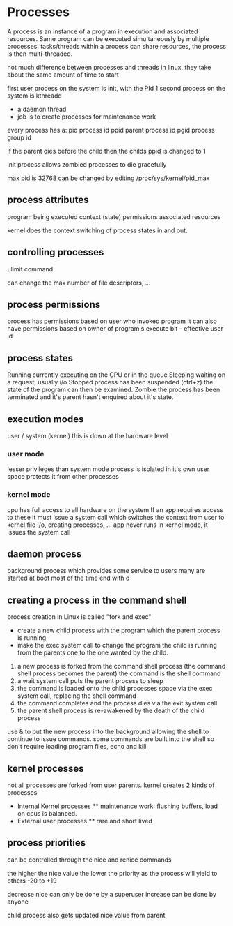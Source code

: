 # Processes

A process is an instance of a program in execution and associated resources.
Same program can be executed simultaneously by multiple processes.
tasks/threads within a process can share resources, the process is then multi-threaded.

not much difference between processes and threads in linux, they take about the same amount of time to start

first user process on the system is init, with the PId 1
second process on the system is kthreadd
* a daemon thread
* job is to create processes for maintenance work

every process has a:
pid     process id
ppid    parent process id
pgid    process group id

if the parent dies before the child then the childs ppid is changed to 1

init process allows zombied processes to die gracefully

max pid is 32768
can be changed by editing /proc/sys/kernel/pid_max

## process attributes

program being executed
context (state)
permissions
associated resources

kernel does the context switching of process states in and out.

## controlling processes

ulimit command

can change the max number of file descriptors, ...

## process permissions

process has permissions based on user who invoked program
It can also have permissions based on owner of program
s execute bit - effective user id

## process states

Running
    currently executing on the CPU or in the queue
Sleeping
    waiting on a request, usually i/o
Stopped
    process has been suspended (ctrl+z)
    the state of the program can then be examined.
Zombie
    the process has been terminated and it's parent hasn't enquired about it's state.

## execution modes

user / system (kernel)
this is down at the hardware  level

### user mode

lesser privileges than system mode
process is isolated in it's own user space
protects it from other processes

### kernel mode

cpu has full access to all hardware on the system
If an app requires access to these it must issue a system call which switches the context from user to kernel
file i/o, creating processes, ...
app never runs in kernel mode, it issues the system call

## daemon process

background process which provides some service to users
many are started at boot
most of the time end with d

## creating a process in the command shell

process creation in Linux is called "fork and exec"

* create a new child process with the program which the parent process is running
* make the exec system call to change the program the child is running from the parents one to the one wanted by the child.

1. a new process is forked from the command shell process (the command shell process becomes the parent) the command is the shell command
2. a wait system call puts the parent process to sleep
3. the command is loaded onto the child processes space via the exec system call, replacing the shell command
4. the command completes and the process dies via the exit system call
5. the parent shell process is re-awakened by the death of the child process

use & to put the new process into the background allowing the shell to continue to issue commands.
some commands are built into the shell so don't require loading program files, echo and kill

## kernel processes

not all processes are forked from user parents.
kernel creates 2 kinds of processes
* Internal Kernel processes
** maintenance work: flushing buffers, load on cpus is balanced.
* External user processes
** rare and short lived

## process priorities

can be controlled through the nice and renice commands

the higher the nice value the lower the priority as the process will yield to others
-20 to +19

decrease nice can only be done by a superuser
increase can be done by anyone

child process also gets updated nice value from parent